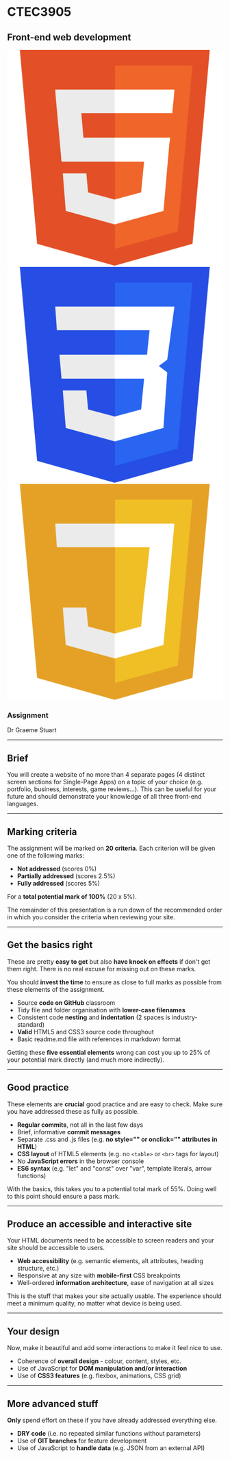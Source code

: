 
# CTEC3905
## Front-end web development

<div class="flex-center intro">
	<img src="images/html.svg" alt="html logo">
	<img src="images/css.svg" alt="css logo">
	<img src="images/js.svg" alt="js logo">
</div>

### Assignment

<p class="flex-center">
	Dr Graeme Stuart
</p>

-----
## Brief

<div class="larger"></div>

<div class="hero">
	You will create a website of no more than 4 separate pages (4 distinct screen sections for Single-Page Apps) on a topic of your choice (e.g. portfolio, business, interests, game reviews…). This can be useful for your future and should demonstrate your knowledge of all three front-end languages.
</div>


-----

## Marking criteria
<div class="large"></div>


The assignment will be marked on **20 criteria**.
Each criterion will be given one of the following marks:

- **Not addressed** (scores 0%)
- **Partially addressed** (scores 2.5%)
- **Fully addressed** (scores 5%)

For a **total potential mark of 100%** (20 x 5%).

The remainder of this presentation is a run down of the recommended order in which you consider the criteria when reviewing your site.

-----

## Get the basics right

These are pretty **easy to get** but also **have knock on effects** if don't get them right.
There is no real excuse for missing out on these marks.

You should **invest the time** to ensure as close to full marks as possible from these elements of the assignment.

- Source **code on GitHub** classroom
- Tidy file and folder organisation with **lower-case filenames**
- Consistent code **nesting** and **indentation** (2 spaces is industry-standard)
- **Valid** HTML5 and CSS3 source code throughout
- Basic readme.md file with references in markdown format

Getting these **five essential elements** wrong can cost you up to 25% of your potential mark directly (and much more indirectly).

-----

## Good practice

These elements are **crucial** good practice and are easy to check.
Make sure you have addressed these as fully as possible.

- **Regular commits**, not all in the last few days
- Brief, informative **commit messages**
- Separate .css and .js files (e.g. **no style="" or onclick="" attributes in HTML**)
- **CSS layout** of HTML5 elements (e.g. no `<table>` or `<br>` tags for layout)
- No **JavaScript errors** in the browser console
- **ES6 syntax** (e.g. "let" and "const" over "var", template literals, arrow functions)

With the basics, this takes you to a potential total mark of 55%.
Doing well to this point should ensure a pass mark.

-----

## Produce an accessible and interactive site

<div class="large"></div>

Your HTML documents need to be accessible to screen readers and your site should be accessible to users.

- **Web accessibility** (e.g. semantic elements, alt attributes, heading structure, etc.)
- Responsive at any size with **mobile-first** CSS breakpoints
- Well-ordered **information architecture**, ease of navigation at all sizes

This is the stuff that makes your site actually usable.
The experience should meet a minimum quality, no matter what device is being used.

-----

## Your design

<div class="larger"></div>

Now, make it beautiful and add some interactions to make it feel nice to use.

- Coherence of **overall design** - colour, content, styles, etc.
- Use of JavaScript for **DOM manipulation and/or interaction**
- Use of **CSS3 features** (e.g. flexbox, animations, CSS grid)

-----

## More advanced stuff

<div class="larger"></div>

**Only** spend effort on these if you have already addressed everything else.

- **DRY code** (i.e. no repeated similar functions without parameters)
- Use of **GIT branches** for feature development
- Use of JavaScript to **handle data** (e.g. JSON from an external API)

